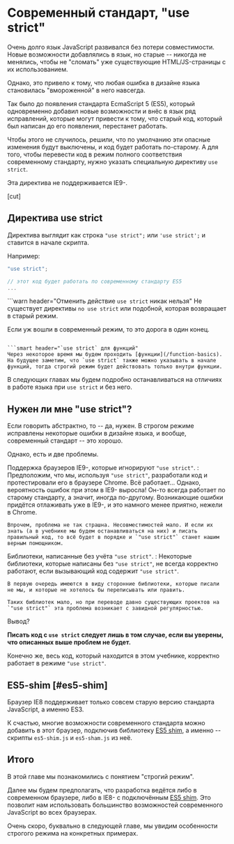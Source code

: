 # Современный стандарт, "use strict"

Очень долго язык JavaScript развивался без потери совместимости. Новые возможности добавлялись в язык, но старые -- никогда не менялись, чтобы не "сломать" уже существующие HTML/JS-страницы с их использованием.

Однако, это привело к тому, что любая ошибка в дизайне языка становилась "вмороженной" в него навсегда.

Так было до появления стандарта EcmaScript 5 (ES5), который одновременно добавил новые возможности и внёс в язык ряд исправлений, которые могут привести к тому, что старый код, который был написан до его появления, перестанет работать.

Чтобы этого не случилось, решили, что по умолчанию эти опасные изменения будут выключены, и код будет работать по-старому. А для того, чтобы перевести код в режим полного соответствия современному стандарту, нужно указать специальную директиву `use strict`.

Эта директива не поддерживается IE9-.

[cut]

## Директива use strict

Директива выглядит как строка `"use strict";` или `'use strict';` и ставится в начале скрипта.

Например:

```js
"use strict";

// этот код будет работать по современному стандарту ES5
...
```

```warn header="Отменить действие `use strict` никак нельзя"
Не существует директивы `no use strict` или подобной, которая возвращает в старый режим.

Если уж вошли в современный режим, то это дорога в один конец.
```

```smart header="`use strict` для функций"
Через некоторое время мы будем проходить [функции](/function-basics). На будущее заметим, что `use strict` также можно указывать в начале функций, тогда строгий режим будет действовать только внутри функции.
```

В следующих главах мы будем подробно останавливаться на отличиях в работе языка при `use strict` и без него.

## Нужен ли мне "use strict"?

Если говорить абстрактно, то -- да, нужен. В строгом режиме исправлены некоторые ошибки в дизайне языка, и вообще, современный стандарт -- это хорошо.

Однако, есть и две проблемы.

Поддержка браузеров IE9-, которые игнорируют `"use strict"`.
: Предположим, что мы, используя `"use strict"`, разработали код и протестировали его в браузере Chrome. Всё работает... Однако, вероятность ошибок при этом в IE9- выросла! Он-то всегда работает по старому стандарту, а значит, иногда по-другому. Возникающие ошибки придётся отлаживать уже в IE9-, и это намного менее приятно, нежели в Chrome.

    Впрочем, проблема не так страшна. Несовместимостей мало. И если их знать (а в учебнике мы будем останавливаться на них) и писать правильный код, то всё будет в порядке и `"use strict"` станет нашим верным помощником.

Библиотеки, написанные без учёта `"use strict"`.
: Некоторые библиотеки, которые написаны без `"use strict"`, не всегда корректно работают, если вызывающий код содержит `"use strict"`.

    В первую очередь имеются в виду сторонние библиотеки, которые писали не мы, и которые не хотелось бы переписывать или править.

    Таких библиотек мало, но при переводе давно существующих проектов на `"use strict"` эта проблема возникает с завидной регулярностью.

Вывод?

**Писать код с `use strict` следует лишь в том случае, если вы уверены, что описанных выше проблем не будет.**

Конечно же, весь код, который находится в этом учебнике, корректно работает в режиме `"use strict"`.

## ES5-shim [#es5-shim]

Браузер IE8 поддерживает только совсем старую версию стандарта JavaScript, а именно ES3.

К счастью, многие возможности современного стандарта можно добавить в этот браузер, подключив библиотеку [ES5 shim](https://github.com/es-shims/es5-shim), а именно -- скрипты `es5-shim.js` и `es5-sham.js` из неё.

## Итого

В этой главе мы познакомились с понятием "строгий режим".

Далее мы будем предполагать, что разработка ведётся либо в современном браузере, либо в IE8- с подключённым [ES5 shim](https://github.com/es-shims/es5-shim). Это позволит нам использовать большинство возможностей современного JavaScript во всех браузерах.

Очень скоро, буквально в следующей главе, мы увидим особенности строгого режима на конкретных примерах.

